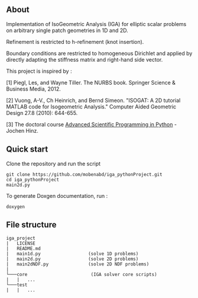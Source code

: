 ## About
Implementation of IsoGeometric Analysis (IGA) for elliptic scalar problems on arbitrary single patch geometries in 1D and 2D.

Refinement is restricted to h-refinement (knot insertion).

Boundary conditions are restricted to homogeneous Dirichlet and applied by directly adapting the stiffness matrix and right-hand side vector.


This project is inspired by :

[1] Piegl, Les, and Wayne Tiller. The NURBS book. Springer Science & Business Media, 2012.

[2] Vuong, A-V., Ch Heinrich, and Bernd Simeon. "ISOGAT: A 2D tutorial MATLAB code for Isogeometric Analysis." Computer Aided Geometric Design 27.8 (2010): 644-655.

[3] The doctoral course [Advanced Scientific Programming in Python](https://github.com/JochenHinz/python_seminar) - Jochen Hinz.




## Quick start
Clone the repository and run the script
```[bash]
git clone https://github.com/mobenabd/iga_pythonProject.git
cd iga_pythonProject
main2d.py
```

To generate Doxgen documentation, run :
```[bash]
doxygen
```


## File structure

```
iga_project
|   LICENSE
|   README.md
|   main1d.py                  (solve 1D problems)
|   main2d.py                  (solve 2D problems)
|   main2dNDF.py               (solve 2D NDF problems)
|
└───core                        (IGA solver core scripts)
|   |   ...
└───test                         
|   |   ...
```


